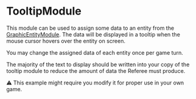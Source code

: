 # TooltipModule

This module can be used to assign some data to an entity from the [GraphicEntityModule](https://github.com/CodinGame/codingame-game-engine/tree/master/engine/modules/entities). The data will be displayed in a tooltip when the mouse cursor hovers over the entity on screen.

You may change the assigned data of each entity once per game turn.

The majority of the text to display should be written into your copy of the tooltip module to reduce the amount of data the Referee must produce.

⚠ This example might require you modify it for proper use in your own game.
